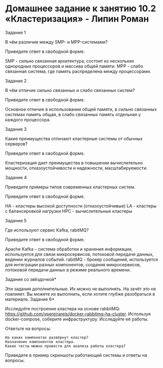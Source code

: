 # Домашнее задание к занятию 10.2 «Кластеризация» - Липин Роман

Задание 1

В чём различие между SMP- и MPP-системами?

Приведите ответ в свободной форме.

SMP - сильно связанная архитектура, состоит из нескольких однородных процессоров и массива общей памяти. MPP - слабо связанная система, где память распределена между процессорами.

Задание 2

В чём отличие сильно связанных и слабо связанных систем?

Приведите ответ в свободной форме.

Основное отличие в использовании общей памяти, в сильно связанных системах память общая, в слабо связанных память отдельная у каждого процессора.

Задание 3

Какие преимущества отличают кластерные системы от обычных серверов?

Приведите ответ в свободной форме.

Кластеризация дает преимущества в повышении вычислительно мощности, отказоустойчивости и надежности, масштабируемости.

Задание 4

Приведите примеры типов современных кластерных систем.

Приведите ответ в свободной форме.

HA - кластеры высокой доступности (отказоустойчивые)
LA - кластеры с балансировкой нагрузки
HPC - вычислительные кластеры

Задание 5

Где используют сервис Kafka, rabitMQ?

Приведите ответ в свободной форме.

Apache Kafka - система обработки и хранения информации, используется для связи микросервисов, потоковой передаче данных, ведении журналов событий.
rabitMQ - брокер сообщений, используется для интеграции разных компонентов, создания микросервисов, потоковой передачи данных в режиме реального времени.

Задания со звёздочкой*

Эти задания дополнительные. Их можно не выполнять. На зачёт это не повлияет. Вы можете их выполнить, если хотите глубже разобраться в материале.
Задание 6*

Исследуйте построение кластера на основе rabbitMQ: https://github.com/ypereirareis/docker-rabbitmq-ha-cluster. Используя docker-compose, соберите инфраструктуру. Исследуйте её работы.

Ответьте на вопросы.

    На каких компонетах развёрнут кластер?
    Назначение компонентов кластера.
    Какие тесты можно провести для анализа работы кластера?

Приведите в пример скриншоты работающей системы и ответы на вопросы.